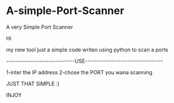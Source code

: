 # A-simple-Port-Scanner
A very Simple Port Scanner


Hi 

my new tool just a simple code writen using python to scan a ports 



-----------------------------USE---------------------------------

1-inter the IP address 
2-chose the PORT you wana scanning 

JUST THAT SIMPLE :)


INJOY
